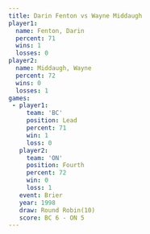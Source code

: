 ```yaml
---
title: Darin Fenton vs Wayne Middaugh
player1:               
  name: Fenton, Darin  
  percent: 71          
  wins: 1              
  losses: 0            
player2:               
  name: Middaugh, Wayne
  percent: 72          
  wins: 0              
  losses: 1            
games:
 - player1:        
     team: 'BC'    
     position: Lead
     percent: 71   
     win: 1        
     loss: 0       
   player2:          
     team: 'ON'      
     position: Fourth
     percent: 72     
     win: 0          
     loss: 1         
   event: Brier         
   year: 1998           
   draw: Round Robin(10)
   score: BC 6 - ON 5   
---
```

